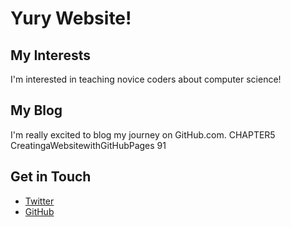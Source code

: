 # Yury Website!

## My Interests
I'm interested in teaching novice coders about computer science!
## My Blog
I'm really excited to blog my journey on GitHub.com.
CHAPTER5 CreatingaWebsitewithGitHubPages 91
## Get in Touch
<ul>
<li><a href="https://twitter.com/{{ site.twitter_username
  }}">Twitter</a></li>
<li><a href="https://github.com/{{ site.github_username
  }}">GitHub</a></li>
</ul>
